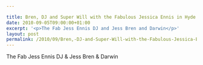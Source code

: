 ```yaml
---

title: Bren, DJ and Super Will with the Fabulous Jessica Ennis in Hyde Park 5th September 2010
date: 2010-09-05T09:00:00+01:00
excerpt: '<p>The Fab Jess Ennis DJ and Jess Bren and Darwin</p>'
layout: post
permalink: /2010/09/Bren,-DJ-and-Super-Will-with-the-Fabulous-Jessica-Ennis-in-Hyde-Park-5th-September-2010/
---
```

The Fab Jess Ennis DJ & Jess Bren & Darwin
